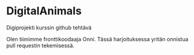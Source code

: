 # DigitalAnimals
Digiprojekti kurssin github tehtävä


Olen tiimimme fronttikoodaaja Onni. Tässä harjoituksessa yritän onnistua pull requestin tekemisessä.
